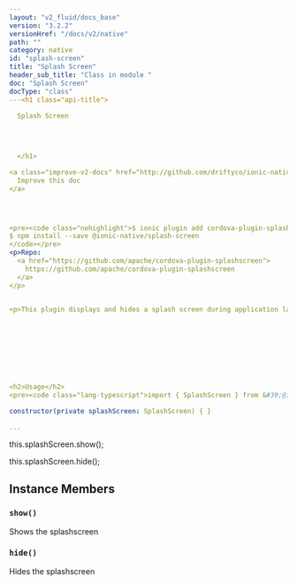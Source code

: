 ```yaml
---
layout: "v2_fluid/docs_base"
version: "3.2.2"
versionHref: "/docs/v2/native"
path: ""
category: native
id: "splash-screen"
title: "Splash Screen"
header_sub_title: "Class in module "
doc: "Splash Screen"
docType: "class"
---<h1 class="api-title">
  
  Splash Screen
  

  

  </h1>

<a class="improve-v2-docs" href="http://github.com/driftyco/ionic-native/edit/master/src/@ionic-native/plugins/splash-screen/index.ts#L1">
  Improve this doc
</a>




<pre><code class="nohighlight">$ ionic plugin add cordova-plugin-splashscreen
$ npm install --save @ionic-native/splash-screen
</code></pre>
<p>Repo:
  <a href="https://github.com/apache/cordova-plugin-splashscreen">
    https://github.com/apache/cordova-plugin-splashscreen
  </a>
</p>


<p>This plugin displays and hides a splash screen during application launch. The methods below allows showing and hiding the splashscreen after the app has loaded.</p>









<h2>Usage</h2>
<pre><code class="lang-typescript">import { SplashScreen } from &#39;@ionic-native/splash-screen&#39;;

constructor(private splashScreen: SplashScreen) { }

...
```


this.splashScreen.show();

this.splashScreen.hide();
</code></pre>








<h2>Instance Members</h2>
<h3><a class="anchor" name="show" href="#show"></a><code>show()</code>
  
</h3>




Shows the splashscreen



<h3><a class="anchor" name="hide" href="#hide"></a><code>hide()</code>
  
</h3>




Hides the splashscreen









